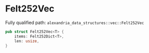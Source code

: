 # Felt252Vec

Fully qualified path: `alexandria_data_structures::vec::Felt252Vec`

```rust
pub struct Felt252Vec<T> {
    items: Felt252Dict<T>,
    len: usize,
}
```

